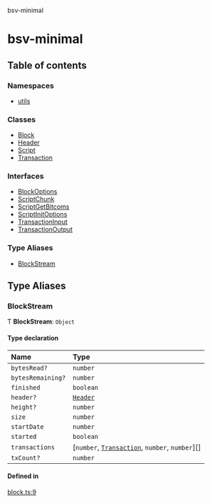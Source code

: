 bsv-minimal

# bsv-minimal

## Table of contents

### Namespaces

- [utils](modules/utils.md)

### Classes

- [Block](classes/Block.md)
- [Header](classes/Header.md)
- [Script](classes/Script.md)
- [Transaction](classes/Transaction.md)

### Interfaces

- [BlockOptions](interfaces/BlockOptions.md)
- [ScriptChunk](interfaces/ScriptChunk.md)
- [ScriptGetBitcoms](interfaces/ScriptGetBitcoms.md)
- [ScriptInitOptions](interfaces/ScriptInitOptions.md)
- [TransactionInput](interfaces/TransactionInput.md)
- [TransactionOutput](interfaces/TransactionOutput.md)

### Type Aliases

- [BlockStream](README.md#blockstream)

## Type Aliases

### BlockStream

Ƭ **BlockStream**: `Object`

#### Type declaration

| Name | Type |
| :------ | :------ |
| `bytesRead?` | `number` |
| `bytesRemaining?` | `number` |
| `finished` | `boolean` |
| `header?` | [`Header`](classes/Header.md) |
| `height?` | `number` |
| `size` | `number` |
| `startDate` | `number` |
| `started` | `boolean` |
| `transactions` | [`number`, [`Transaction`](classes/Transaction.md), `number`, `number`][] |
| `txCount?` | `number` |

#### Defined in

[block.ts:9](https://github.com/kevinejohn/bsv-minimal/blob/master/src/block.ts#L9)
